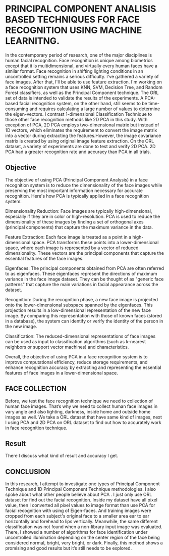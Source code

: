 
# PRINCIPAL COMPONENT ANALISIS BASED TECHNIQUES FOR FACE RECOGNITION USING MACHINE LEARNITNG.

In the contemporary period of research, one of the major disciplines is human
facial recognition. Face recognition is unique among biometrics except that it is
multidimensional, and virtually every human faces have a similar format. Face
recognition in shifting lighting conditions in an uncontrolled setting remains a
serious difficulty. I've gathered a variety of face images. After that, I'll be able to
use feature extraction. I'm working on a face recognition system that uses KNN,
SVM, Decision Tree, and Random Forest classifiers, as well as the Principal
Component technique. The ORL set of data is intended to validate the results of
the experiments. A PCA-based facial recognition system, on the other hand, still
seems to be time-consuming and requires calculating a large number of values to
determine the eigen-vectors.
I contrast 1-dimensional Classification Technique to those other face recognition
methods like 2D PCA in this study. With exception of PCA, 2D PCA employs
two-dimensional matrix but instead of 1D vectors, which eliminates the
requirement to convert the image matrix into a vector during extracting the
features.However, the image covariance matrix is created by using original image
feature extraction. On the ORL dataset, a variety of experiments are done to test
and verify 2D PCA. 2D PCA had a greater recognition rate and accuracy than
PCA in all trials.


## Objective
The objective of using PCA (Principal Component Analysis) in a face recognition system is to reduce the dimensionality of the face images while preserving the most important information necessary for accurate recognition. Here's how PCA is typically applied in a face recognition system:

Dimensionality Reduction: Face images are typically high-dimensional, especially if they are in color or high-resolution. PCA is used to reduce the dimensionality of these images by finding a set of orthogonal axes (principal components) that capture the maximum variance in the data.

Feature Extraction: Each face image is treated as a point in a high-dimensional space. PCA transforms these points into a lower-dimensional space, where each image is represented by a vector of reduced dimensionality. These vectors are the principal components that capture the essential features of the face images.

Eigenfaces: The principal components obtained from PCA are often referred to as eigenfaces. These eigenfaces represent the directions of maximum variance in the face image dataset. They can be thought of as "generic face patterns" that capture the main variations in facial appearance across the dataset.

Recognition: During the recognition phase, a new face image is projected onto the lower-dimensional subspace spanned by the eigenfaces. This projection results in a low-dimensional representation of the new face image. By comparing this representation with those of known faces (stored in a database), the system can identify or verify the identity of the person in the new image.

Classification: The reduced-dimensional representations of face images can be used as input to classification algorithms (such as k-nearest neighbors or support vector machines) and characteristics.

Overall, the objective of using PCA in a face recognition system is to improve computational efficiency, reduce storage requirements, and enhance recognition accuracy by extracting and representing the essential features of face images in a lower-dimensional space.







## FACE COLLECTION

Before, we test the face recognition technique we need to collection of human
face images. That’s why we need to collect human face images in vary angle and
also lighting, darkness, inside home and outside home images as well. We take
a ORL dataset that have same kind of images, next I using PCA and 2D PCA on
ORL dataset to find out how to accurately work in face recognition technique.
## Result
There I discuss what kind of result and accuracy I get.
## CONCLUSION
In this research, I attempt to investigate one types of Principal Component
Technique and 1D Principal Component Technique methodologies. I also spoke
about what other people believe about PCA . I just only use ORL
dataset for find out the facial recognition. Inside my dataset have all pixel value,
then I converted all pixel values to image format than use PCA for
facial recognition with using of Eigen-faces. And training images were cropped
from each subject's original face to a smaller area ear to ear horizontally and
forehead to lips vertically. Meanwhile, the same different classification was not
found when a non-library input image was evaluated.
There, I showed a number of algorithms for face identification under uncontrolled
illumination depending on the center region of the face being considered normal,
bright, very bright, or dark. Finally, this method shows a promising and good
results but it’s still needs to be explored.